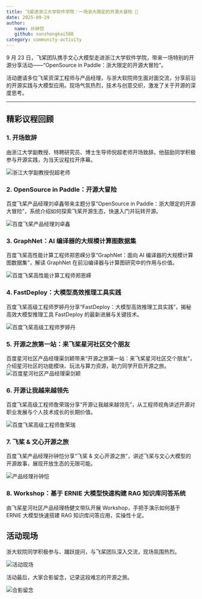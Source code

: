 ```yaml
---
title: 飞桨进浙江大学软件学院：一场浙大限定的开源大冒险 🚀
date: 2025-09-29
author:
   name: 孙钟恺
   github: sunzhongkai588
category: community-activity
---
```


9 月 23 日，飞桨团队携手文心大模型走进浙江大学软件学院，带来一场特别的开源分享活动——“OpenSource in Paddle：浙大限定的开源大冒险”。

活动邀请多位飞桨资深工程师与产品经理，与浙大软院师生面对面交流，分享前沿的开源实践与大模型应用。现场气氛热烈，技术与创意交织，激发了关于开源的深度思考。

<!-- more -->

---

## 精彩议程回顾

### 1. 开场致辞

由浙江大学副教授、特聘研究员、博士生导师倪超老师开场致辞。他鼓励同学积极参与开源实践，为当天议程拉开序幕。

![浙江大学副教授倪超老师](../images/zju-se-os/nichao.jpg)

### 2. OpenSource in Paddle：开源大冒险

百度飞桨产品经理刘卓鑫带来主题分享“OpenSource in Paddle：浙大限定的开源大冒险”，系统介绍如何探索飞桨开源生态，快速入门并玩转开源。

![百度飞桨产品经理刘卓鑫](../images/zju-se-os/liuzhuoxin.jpg)

### 3. GraphNet：AI 编译器的大规模计算图数据集

百度飞桨高性能计算工程师郑恩嵘分享“GraphNet：面向 AI 编译器的大规模计算图数据集”，解读 GraphNet 在前沿编译器与计算图研究中的作用与价值。

![百度飞桨高性能计算工程师郑恩嵘](../images/zju-se-os/zhengenrong.jpg)

### 4. FastDeploy：大模型高效推理工具实践

百度飞桨高级工程师罗婷丹分享“FastDeploy：大模型高效推理工具实践”，揭秘高效大模型推理工具 FastDeploy 的最新进展与关键技术。

![百度飞桨高级工程师罗婷丹](../images/zju-se-os/luotingdan.jpg)

### 5. 开源之旅第一站：来飞桨星河社区交个朋友

百度星河社区产品经理渠剑颖带来“开源之旅第一站：来飞桨星河社区交个朋友”，介绍星河社区的功能模块、玩法与算力资源，助力同学开启开源之旅。
![百度星河社区产品经理渠剑颖](../images/zju-se-os/qujianying.jpg)

### 6. 开源让我越来越领先

百度飞桨高级工程师詹荣瑞分享“开源让我越来越领先”，从工程师视角讲述开源对职业发展与个人技术成长的长期价值。

![百度飞桨高级工程师詹荣瑞](../images/zju-se-os/zhanrongrui.jpg)

### 7. 飞桨 & 文心开源之旅

百度飞桨产品经理孙钟恺分享“飞桨 & 文心开源之旅”，讲述飞桨与文心大模型的开源故事，展现开放生态的无限可能。

![产品经理孙钟恺](../images/zju-se-os/sunzhongkai.JPG)

### 8. Workshop：基于 ERNIE 大模型快速构建 RAG 知识库问答系统

由飞桨星河社区产品经理杨健文带队开展 Workshop，手把手演示如何基于 ERNIE 大模型快速搭建 RAG 知识库问答应用，实操性十足。

## 活动现场

浙大软院同学积极参与、踊跃提问，与飞桨团队深入交流，现场氛围热烈。

![活动现场](../images/zju-se-os/qa.jpg)

活动最后，大家合影留念，记录这段难忘的开源之旅。

![合影留念](../images/zju-se-os/group_photo.JPG)
